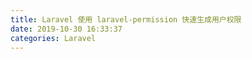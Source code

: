 ```yaml
---
title: Laravel 使用 laravel-permission 快速生成用户权限
date: 2019-10-30 16:33:37
categories: Laravel
---
```


